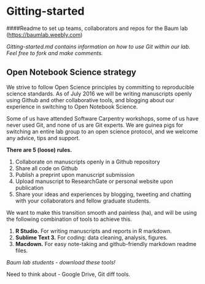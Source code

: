 Gitting-started
===============

####Readme to set up teams, collaborators and repos for the Baum lab (https://baumlab.weebly.com)

*Gitting-started.md contains information on how to use Git within our lab. Feel free to fork and make comments.*

## Open Notebook Science strategy

We strive to follow Open Science principles by committing to reproducible science standards. As of July 2016 we will be writing manuscripts openly using Github and other collaborative tools, and blogging about our experience in switching to Open Notebook Science. 

Some of us have attended Software Carpentry workshops, some of us have never used Git, and none of us are Git experts. We are guinea pigs for switching an entire lab group to an open science protocol, and we welcome any advice, tips and support.

**There are 5 (loose) rules.**

1. Collaborate on manuscripts openly in a Github repository
2. Share all code on Github
3. Publish a preprint upon manuscript submission
4. Upload manuscript to ResearchGate or personal website upon publication
5. Share your ideas and experiences by blogging, tweeting and chatting with your collaborators and fellow graduate students.


We want to make this transition smooth and painless (ha), and will be using the following combination of tools to achieve this. 

1. **R Studio.** For writing manuscripts and reports in R markdown.
2. **Sublime Text 3.** For coding: data cleaning, analysis, figures.
3. **Macdown.** For easy note-taking and github-friendly markdown readme files.

*Baum lab students - download these tools!*

Need to think about - Google Drive, Git diff tools.






